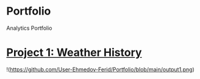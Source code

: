 # Portfolio
Analytics Portfolio
# [Project 1: Weather History](https://github.com/User-Ehmedov-Ferid/Portfolio/blob/main/project1.ipynb)
!(https://github.com/User-Ehmedov-Ferid/Portfolio/blob/main/output1.png)
